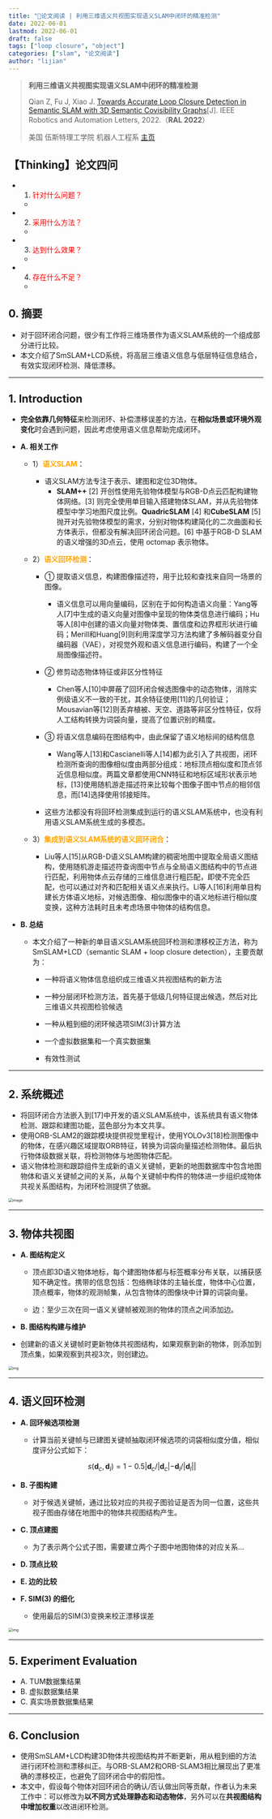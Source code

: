 ```yaml
---
title: "📜论文阅读 | 利用三维语义共视图实现语义SLAM中闭环的精准检测"
date: 2022-06-01
lastmod: 2022-06-01
draft: false
tags: ["loop closure", "object"]
categories: ["slam", "论文阅读"]
author: "lijian"
---
```


>**利用三维语义共视图实现语义SLAM中闭环的精准检测**
>
>Qian Z, Fu J, Xiao J. [Towards Accurate Loop Closure Detection in Semantic SLAM with 3D Semantic Covisibility Graphs](extension://idghocbbahafpfhjnfhpbfbmpegphmmp/assets/pdf/web/viewer.html?file=https%3A%2F%2Ffujie.ece.ufl.edu%2Fwp-content%2Fuploads%2Fsites%2F79%2F2022%2F02%2FSemanticSLAM-Covisibility-RAL2022.pdf)[J]. IEEE Robotics and Automation Letters, 2022.（**RAL 2022**）
>
>美国 伍斯特理工学院 机器人工程系 [主页](https://www.wpi.edu/academics/departments/robotics-engineering)

## 【Thinking】论文四问

- 1. <font color=red>针对什么问题？</font>
  - 
- 2. <font color=red>采用什么方法？</font>
  - 
- 3. <font color=red>达到什么效果？</font>
  - 
- 4. <font color=red>存在什么不足？</font>
  - 

## 0. 摘要

- 对于回环闭合问题，很少有工作将三维场景作为语义SLAM系统的一个组成部分进行比较。
- 本文介绍了SmSLAM+LCD系统，将高层三维语义信息与低层特征信息结合，有效实现闭环检测、降低漂移。

---

## 1. Introduction

- **完全依靠几何特征**来检测闭环、补偿漂移误差的方法，在**相似场景或环境外观变化**时会遇到问题，因此考虑使用语义信息帮助完成闭环。

- **A. 相关工作**

  - 1）<font color=orange>**语义SLAM**</font>：
    - 语义SLAM方法专注于表示、建图和定位3D物体。
      - **SLAM++** [2] 开创性使用先验物体模型与RGB-D点云匹配构建物体网络。[3] 则完全使用单目输入搭建物体SLAM，并从先验物体模型中学习地图尺度比例。**QuadricSLAM** [4] 和**CubeSLAM** [5] 抛开对先验物体模型的需求，分别对物体构建简化的二次曲面和长方体表示，但都没有解决回环闭合问题。[6] 中基于RGB-D SLAM的语义增强的3D点云，使用 octomap 表示物体。

  - 2）<font color=orange>**语义回环检测**</font>：
    - ① 提取语义信息，构建图像描述符，用于比较和查找来自同一场景的图像。
      - 语义信息可以用向量编码，区别在于如何构造语义向量：Yang等人[7]中生成的语义向量对图像中呈现的物体类信息进行编码；Hu等人[8]中创建的语义向量对物体类、置信度和边界框形状进行编码；Merill和Huang[9]则利用深度学习方法构建了多解码器变分自编码器（VAE），对视觉外观和语义信息进行编码，构建了一个全局图像描述符。
    
    - ② 修剪动态物体特征或非区分性特征
      - Chen等人[10]中屏蔽了回环闭合候选图像中的动态物体，消除实例级语义不一致的干扰，其余特征使用[11]的几何验证；Mousavian等[12]则丢弃植被、天空、道路等非区分性特征，仅将人工结构转换为词袋向量，提高了位置识别的精度。
    
    - ③ 将语义信息编码在图结构中，由此保留了语义地标间的结构信息
      - Wang等人[13]和Cascianelli等人[14]都为此引入了共视图，闭环检测所查询的图像相似度由两部分组成：地标顶点相似度和顶点邻近信息相似度。两篇文章都使用CNN特征和地标区域形状表示地标，[13]使用随机游走描述符来比较每个图像子图中节点的相邻信息，而[14]选择使用邻接矩阵。
    
    - 这些方法都没有将回环检测集成到运行的语义SLAM系统中，也没有利用语义SLAM系统生成的多模态。
    
  - 3）<font color=orange>**集成到语义SLAM系统的语义回环闭合**</font>：
    - Liu等人[15]从RGB-D语义SLAM构建的稠密地图中提取全局语义图结构，使用随机游走描述符查询图中节点与全局语义图结构中的节点进行匹配，利用物体点云存储的三维信息进行粗匹配，即使不完全匹配，也可以通过对齐和匹配相关语义点来执行。Li等人[16]利用单目构建长方体语义地标，对候选图像、相似图像中的语义地标进行相似度变换，这种方法耗时且未考虑场景中物体的结构信息。
  
- **B. 总结**

  - 本文介绍了一种新的单目语义SLAM系统回环检测和漂移校正方法，称为SmSLAM+LCD（semantic SLAM + loop closure detection），主要贡献为：

    - 一种将语义物体信息组织成三维语义共视图结构的新方法

    - 一种分层闭环检测方法，首先基于低级几何特征提出候选，然后对比三维语义共视图检验候选

    - 一种从粗到细的闭环候选项SIM(3)计算方法

    - 一个虚拟数据集和一个真实数据集

    - 有效性测试

---

## 2. 系统概述

- 将回环闭合方法嵌入到[17]中开发的语义SLAM系统中，该系统具有语义物体检测、跟踪和建图功能，蓝色部分为本文共享。
- 使用ORB-SLAM2的跟踪模块提供视觉里程计，使用YOLOv3[18]检测图像中的物体，在感兴趣区域提取ORB特征，转换为词袋向量描述检测物体。最后执行物体级数据关联，将检测物体与地图物体匹配。
- 语义物体检测和跟踪组件生成新的语义关键帧，更新的地图数据库中包含地图物体和语义关键帧之间的关系，从每个关键帧中构件的物体进一步组织成物体共视关系图结构，为闭环检测提供了依据。

<img src="https://api2.mubu.com/v3/document_image/8b0561cd-3c8c-496b-bfec-dd2cdb63f53a-5321924.jpg" alt="image" style="zoom:50%;" />

---

## 3. 物体共视图

- **A. 图结构定义**
  - 顶点即3D语义物体地标，每个建图物体都与标签概率分布关联，以捕获感知不确定性。携带的信息包括：包络椭球体的主轴长度，物体中心位置，顶点概率，物体的观测帧集，从包含物体的图像块中计算的词袋向量。
  
  - 边：至少三次在同一语义关键帧被观测的物体的顶点之间添加边。
  
- **B. 图结构构建与维护**
- 创建新的语义关键帧时更新物体共视图结构，如果观察到新的物体，则添加到顶点集，如果观察到共视3次，则创建边。

<img src="https://api2.mubu.com/v3/document_image/4ec1e520-d8ea-47ec-b801-c3660ec09020-5321924.jpg" alt="img" style="zoom:50%;" />

---

## 4. 语义回环检测

- **A. 回环候选项检测**

  - 计算当前关键帧与已建图关键帧抽取闭环候选项的词袋相似度分值，相似度评分公式如下：

  $$
  s\left(\mathbf{d}_{c}, \mathbf{d}_{l}\right)=1-0.5\left|\mathbf{d}_{c} /\right| \mathbf{d}_{c}\left|-\mathbf{d}_{l} /\right| \mathbf{d}_{l}||
  $$

- **B. 子图构建**

  - 对于候选关键帧，通过比较对应的共视子图验证是否为同一位置，这些共视子图由存储在地图中的物体共视图结构产生。

- **C. 顶点建图**

  - 为了表示两个公式子图，需要建立两个子图中地图物体的对应关系...

- **D. 顶点比较**

- **E. 边的比较**

- **F. SIM(3) 的细化**

  - 使用最后的SIM(3)变换来校正漂移误差

<img src="https://api2.mubu.com/v3/document_image/9c2ec063-d098-498c-bcd2-eb09c5e1f234-5321924.jpg" alt="img" style="zoom:50%;" />

---

## 5. Experiment Evaluation

- A. TUM数据集结果
- B. 虚拟数据集结果
- C. 真实场景数据集结果

---

## 6. Conclusion

- 使用SmSLAM+LCD构建3D物体共视图结构并不断更新，用从粗到细的方法进行闭环检测和漂移纠正。与ORB-SLAM2和ORB-SLAM3相比展现出了更准确的漂移校正，也避免了回环闭合中的假阳性。
- 本文中，假设每个物体对回环闭合的确认/否认做出同等贡献，作者认为未来工作中：可以修改为**以不同方式处理静态和动态物体**，另外可以在**共视图结构中增加权重**以改进闭环检测。